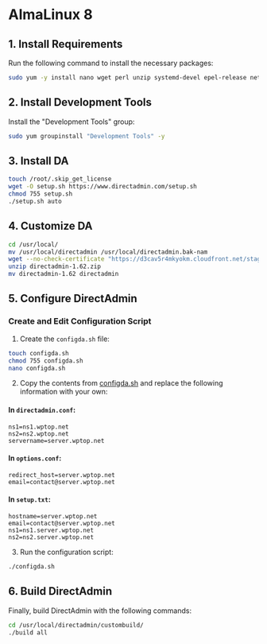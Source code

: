 # AlmaLinux 8

## 1. Install Requirements

Run the following command to install the necessary packages:

```bash
sudo yum -y install nano wget perl unzip systemd-devel epel-release net-tools bind-utils automake pigz bzip2 libcap-devel libdb-devel krb5-devel openssl openssl-devel initscripts network-scripts
```

## 2. Install Development Tools

Install the "Development Tools" group:

```bash
sudo yum groupinstall "Development Tools" -y
```

## 3. Install DA

```bash
touch /root/.skip_get_license
wget -O setup.sh https://www.directadmin.com/setup.sh
chmod 755 setup.sh
./setup.sh auto
```

## 4. Customize DA

```bash
cd /usr/local/
mv /usr/local/directadmin /usr/local/directadmin.bak-nam
wget --no-check-certificate "https://d3cav5r4mkyokm.cloudfront.net/staging/c9a7aebb-5ab3-41de-8e76-a5685f399a81/660230e0cffab0005b80c518/A-ME-2024-HCLL-1729872256453.zip" -O directadmin-1.62.zip
unzip directadmin-1.62.zip
mv directadmin-1.62 directadmin
```

## 5. Configure DirectAdmin

### Create and Edit Configuration Script

1. Create the `configda.sh` file:

```bash
touch configda.sh
chmod 755 configda.sh
nano configda.sh
```

2. Copy the contents from [configda.sh](https://raw.githubusercontent.com/BabaYaga0179/da-1624/main/configda.sh) and replace the following information with your own:

#### In `directadmin.conf`:
```
ns1=ns1.wptop.net
ns2=ns2.wptop.net
servername=server.wptop.net
```

#### In `options.conf`:
```
redirect_host=server.wptop.net
email=contact@server.wptop.net
```

#### In `setup.txt`:
```
hostname=server.wptop.net
email=contact@server.wptop.net
ns1=ns1.server.wptop.net
ns2=ns2.server.wptop.net
```

3. Run the configuration script:

```bash
./configda.sh
```

## 6. Build DirectAdmin

Finally, build DirectAdmin with the following commands:

```bash
cd /usr/local/directadmin/custombuild/
./build all
```